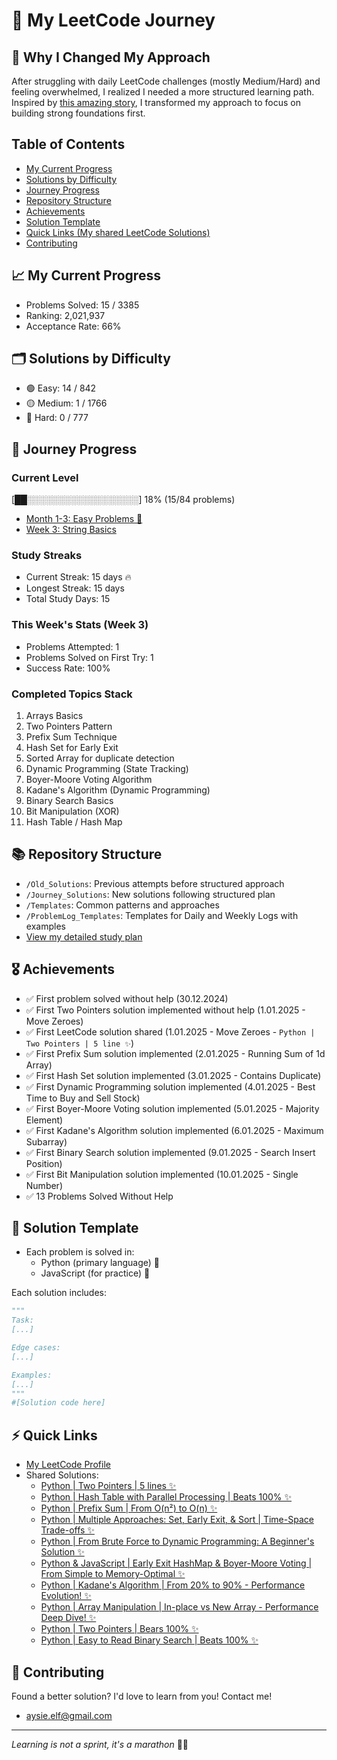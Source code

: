 # 🚀 My LeetCode Journey

## 🔄 Why I Changed My Approach
After struggling with daily LeetCode challenges (mostly Medium/Hard) and feeling overwhelmed, I realized I needed a more structured learning path. Inspired by [this amazing story](https://leetcode.com/discuss/interview-experience/716202/amz-google-facebook-offer-reject-reject-my-journey-from-failure-to-offer-at-faang), I transformed my approach to focus on building strong foundations first.

## Table of Contents
- [My Current Progress](#-my-current-progress)
- [Solutions by Difficulty](#-solutions-by-difficulty)
- [Journey Progress](#-journey-progress)
- [Repository Structure](#-repository-structure)
- [Achievements](#-achievements)
- [Solution Template](#-solution-template)
- [Quick Links (My shared LeetCode Solutions)](#-quick-links)
- [Contributing](#-contributing)

## 📈 My Current Progress
- Problems Solved: 15 / 3385
- Ranking: 2,021,937
- Acceptance Rate: 66%

## 🗂️ Solutions by Difficulty
- 🟢 Easy: 14 / 842
- 🟡 Medium: 1 / 1766
- 🔴 Hard: 0 / 777

## 🎯 Journey Progress
### Current Level
[██░░░░░░░░░░░░░░░░░░] 18% (15/84 problems)
- [Month 1-3: Easy Problems 👶](Journey_Solutions/1_Month)
- [Week 3: String Basics](Journey_Solutions/1_Month/3_Week)

### Study Streaks
- Current Streak: 15 days 🔥
- Longest Streak: 15 days
- Total Study Days: 15

### This Week's Stats (Week 3)
- Problems Attempted: 1
- Problems Solved on First Try: 1
- Success Rate: 100%

### Completed Topics Stack
1. Arrays Basics
2. Two Pointers Pattern
3. Prefix Sum Technique
4. Hash Set for Early Exit
5. Sorted Array for duplicate detection
6. Dynamic Programming (State Tracking)
7. Boyer-Moore Voting Algorithm
8. Kadane's Algorithm (Dynamic Programming)
9. Binary Search Basics
10. Bit Manipulation (XOR)
11. Hash Table / Hash Map

## 📚 Repository Structure
- `/Old_Solutions`: Previous attempts before structured approach
- `/Journey_Solutions`: New solutions following structured plan
- `/Templates`: Common patterns and approaches
- `/ProblemLog_Templates`: Templates for Daily and Weekly Logs with examples
- [View my detailed study plan](LeetCodeStudyGuide.md)

## 🎖️ Achievements
*  ✅ First problem solved without help (30.12.2024)
*  ✅ First Two Pointers solution implemented without help (1.01.2025 - Move Zeroes)
*  ✅ First LeetCode solution shared (1.01.2025 - Move Zeroes - `Python | Two Pointers | 5 line ✨`)
*  ✅ First Prefix Sum solution implemented (2.01.2025 - Running Sum of 1d Array)
*  ✅ First Hash Set solution implemented (3.01.2025 - Contains Duplicate)
*  ✅ First Dynamic Programming solution implemented (4.01.2025 - Best Time to Buy and Sell Stock)
*  ✅ First Boyer-Moore Voting solution implemented (5.01.2025 - Majority Element)
*  ✅ First Kadane's Algorithm solution implemented (6.01.2025 - Maximum Subarray)
*  ✅ First Binary Search solution implemented (9.01.2025 - Search Insert Position)
*  ✅ First Bit Manipulation solution implemented (10.01.2025 - Single Number)
*  ✅ 13 Problems Solved Without Help

## 📝 Solution Template
- Each problem is solved in:
  * Python (primary language) 🐍
  * JavaScript (for practice) 💛

Each solution includes:
```python
"""
Task:
[...]

Edge cases:
[...]

Examples:
[...]
"""
#[Solution code here]
```

## ⚡ Quick Links
- [My LeetCode Profile](https://leetcode.com/u/aysieelf/)
- Shared Solutions:
  - [Python | Two Pointers | 5 lines ✨](https://leetcode.com/problems/move-zeroes/solutions/6212328/python-two-pointers-5-lines)
  - [Python | Hash Table with Parallel Processing | Beats 100% ✨](https://leetcode.com/problems/two-sum/solutions/6212397/python-hash-table-with-parallel-processi-ljp6)
  - [Python | Prefix Sum | From O(n²) to O(n) ✨](https://leetcode.com/problems/running-sum-of-1d-array/solutions/6217409/python-prefix-sum-from-on2-to-on-by-aysi-2yi3)
  - [Python | Multiple Approaches: Set, Early Exit, & Sort | Time-Space Trade-offs ✨](https://leetcode.com/problems/contains-duplicate/solutions/6222879/python-multiple-approaches-set-early-exi-jkg6)
  - [Python | From Brute Force to Dynamic Programming: A Beginner's Solution ✨](https://leetcode.com/problems/contains-duplicate/solutions/6228302/python-from-brute-force-to-dynamic-progr-83wr)
  - [Python & JavaScript | Early Exit HashMap & Boyer-Moore Voting | From Simple to Memory-Optimal ✨](https://leetcode.com/problems/majority-element/solutions/6232871/python-javascript-early-exit-hashmap-boyer-moore-voting-from-simple-to-memory-optimal)
  - [Python | Kadane's Algorithm | From 20% to 90% - Performance Evolution! ✨](https://leetcode.com/problems/maximum-subarray/solutions/6239319/python-kadanes-algorithm-from-20-to-90-p-46ro)
  - [Python | Array Manipulation | In-place vs New Array - Performance Deep Dive! ✨](https://leetcode.com/problems/plus-one/solutions/6244316/python-array-manipulation-in-place-vs-ne-yj64)
  - [Python | Two Pointers | Bears 100% ✨](https://leetcode.com/problems/remove-duplicates-from-sorted-array/solutions/6248281/python-two-pointers-bears-100-by-aysieel-30es)
  - [Python | Easy to Read Binary Search | Beats 100% ✨](https://leetcode.com/problems/search-insert-position/solutions/6253947/python-easy-to-read-binary-search-beats-tzkop)


## 🌟 Contributing
Found a better solution? I'd love to learn from you! Contact me!
- aysie.elf@gmail.com
---
*Learning is not a sprint, it's a marathon* 🏃‍♀️